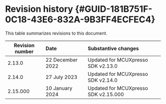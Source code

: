 # Revision history {#GUID-181B751F-0C18-43E6-832A-9B3FF4ECFEC4}

This table summarizes revisions to this document.

|Revision number|Date|Substantive changes|
|---------------|:---|:------------------|
|2.13.0|22 December 2022|Updated for MCUXpresso SDK v2.13.0|
|2.14.0|27 July 2023|Updated for MCUXpresso SDK v2.14.0|
|2.15.000|10 January 2024|Updated for MCUXpresso SDK v2.15.000|

